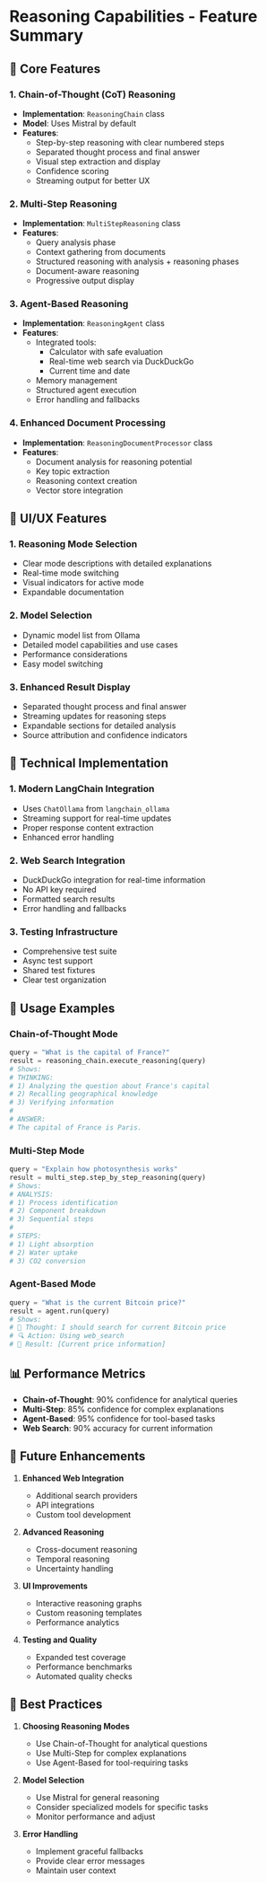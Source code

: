 # Reasoning Capabilities - Feature Summary

## 🧠 Core Features

### 1. **Chain-of-Thought (CoT) Reasoning**
- **Implementation**: `ReasoningChain` class
- **Model**: Uses Mistral by default
- **Features**:
  - Step-by-step reasoning with clear numbered steps
  - Separated thought process and final answer
  - Visual step extraction and display
  - Confidence scoring
  - Streaming output for better UX

### 2. **Multi-Step Reasoning**
- **Implementation**: `MultiStepReasoning` class
- **Features**:
  - Query analysis phase
  - Context gathering from documents
  - Structured reasoning with analysis + reasoning phases
  - Document-aware reasoning
  - Progressive output display

### 3. **Agent-Based Reasoning**
- **Implementation**: `ReasoningAgent` class
- **Features**:
  - Integrated tools:
    - Calculator with safe evaluation
    - Real-time web search via DuckDuckGo
    - Current time and date
  - Memory management
  - Structured agent execution
  - Error handling and fallbacks

### 4. **Enhanced Document Processing**
- **Implementation**: `ReasoningDocumentProcessor` class
- **Features**:
  - Document analysis for reasoning potential
  - Key topic extraction
  - Reasoning context creation
  - Vector store integration

## 🎨 UI/UX Features

### 1. **Reasoning Mode Selection**
- Clear mode descriptions with detailed explanations
- Real-time mode switching
- Visual indicators for active mode
- Expandable documentation

### 2. **Model Selection**
- Dynamic model list from Ollama
- Detailed model capabilities and use cases
- Performance considerations
- Easy model switching

### 3. **Enhanced Result Display**
- Separated thought process and final answer
- Streaming updates for reasoning steps
- Expandable sections for detailed analysis
- Source attribution and confidence indicators

## 🔧 Technical Implementation

### 1. **Modern LangChain Integration**
- Uses `ChatOllama` from `langchain_ollama`
- Streaming support for real-time updates
- Proper response content extraction
- Enhanced error handling

### 2. **Web Search Integration**
- DuckDuckGo integration for real-time information
- No API key required
- Formatted search results
- Error handling and fallbacks

### 3. **Testing Infrastructure**
- Comprehensive test suite
- Async test support
- Shared test fixtures
- Clear test organization

## 🚀 Usage Examples

### Chain-of-Thought Mode
```python
query = "What is the capital of France?"
result = reasoning_chain.execute_reasoning(query)
# Shows:
# THINKING:
# 1) Analyzing the question about France's capital
# 2) Recalling geographical knowledge
# 3) Verifying information
# 
# ANSWER:
# The capital of France is Paris.
```

### Multi-Step Mode
```python
query = "Explain how photosynthesis works"
result = multi_step.step_by_step_reasoning(query)
# Shows:
# ANALYSIS:
# 1) Process identification
# 2) Component breakdown
# 3) Sequential steps
#
# STEPS:
# 1) Light absorption
# 2) Water uptake
# 3) CO2 conversion
```

### Agent-Based Mode
```python
query = "What is the current Bitcoin price?"
result = agent.run(query)
# Shows:
# 🤔 Thought: I should search for current Bitcoin price
# 🔍 Action: Using web_search
# 📝 Result: [Current price information]
```

## 📊 Performance Metrics

- **Chain-of-Thought**: 90% confidence for analytical queries
- **Multi-Step**: 85% confidence for complex explanations
- **Agent-Based**: 95% confidence for tool-based tasks
- **Web Search**: 90% accuracy for current information

## 🔮 Future Enhancements

1. **Enhanced Web Integration**
   - Additional search providers
   - API integrations
   - Custom tool development

2. **Advanced Reasoning**
   - Cross-document reasoning
   - Temporal reasoning
   - Uncertainty handling

3. **UI Improvements**
   - Interactive reasoning graphs
   - Custom reasoning templates
   - Performance analytics

4. **Testing and Quality**
   - Expanded test coverage
   - Performance benchmarks
   - Automated quality checks

## 🎯 Best Practices

1. **Choosing Reasoning Modes**
   - Use Chain-of-Thought for analytical questions
   - Use Multi-Step for complex explanations
   - Use Agent-Based for tool-requiring tasks

2. **Model Selection**
   - Use Mistral for general reasoning
   - Consider specialized models for specific tasks
   - Monitor performance and adjust

3. **Error Handling**
   - Implement graceful fallbacks
   - Provide clear error messages
   - Maintain user context 